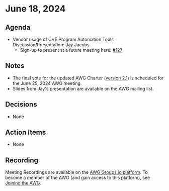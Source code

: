 # June 18, 2024

## Agenda

* Vendor usage of CVE Program Automation Tools Discussion/Presentation: Jay Jacobs
  * Sign-up to present at a future meeting here: [#127](https://github.com/CVEProject/automation-working-group/issues/127)

## Notes

* The final vote for the updated AWG Charter ([version 2.1](https://github.com/CVEProject/automation-working-group/blob/00245f0e78e73237ecdf50b8b968e1e14b2f9824/AWG_Charter.md)) is scheduled for the June 25, 2024 AWG meeting.
* Slides from Jay's presentation are available on the AWG mailing list.

## Decisions

* None

## Action Items

* None

## Recording

Meeting Recordings are available on the [AWG Groups.io platform](https://cve-cwe-programs.groups.io/g/AWG/files/MeetingRecordings).
To become a member of the AWG (and gain access to this platform), see [Joining the AWG](https://github.com/CVEProject/automation-working-group?tab=readme-ov-file#joining-the-awg).
